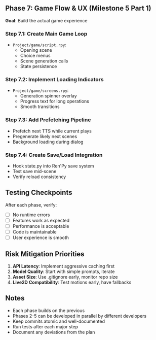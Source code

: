 
## Phase 7: Game Flow & UX (Milestone 5 Part 1)
**Goal**: Build the actual game experience

### Step 7.1: Create Main Game Loop
- `Project/game/script.rpy`:
  - Opening scene
  - Choice menus
  - Scene generation calls
  - State persistence

### Step 7.2: Implement Loading Indicators
- `Project/game/screens.rpy`:
  - Generation spinner overlay
  - Progress text for long operations
  - Smooth transitions

### Step 7.3: Add Prefetching Pipeline
- Prefetch next TTS while current plays
- Pregenerate likely next scenes
- Background loading during dialog

### Step 7.4: Create Save/Load Integration
- Hook state.py into Ren'Py save system
- Test save mid-scene
- Verify reload consistency

## Testing Checkpoints

After each phase, verify:
- [ ] No runtime errors
- [ ] Features work as expected
- [ ] Performance is acceptable
- [ ] Code is maintainable
- [ ] User experience is smooth

## Risk Mitigation Priorities

1. **API Latency**: Implement aggressive caching first
2. **Model Quality**: Start with simple prompts, iterate
3. **Asset Size**: Use .gitignore early, monitor repo size
4. **Live2D Compatibility**: Test motions early, have fallbacks

## Notes

- Each phase builds on the previous
- Phases 2-5 can be developed in parallel by different developers
- Keep commits atomic and well-documented
- Run tests after each major step
- Document any deviations from the plan